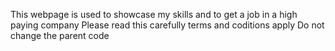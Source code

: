 This webpage is used to showcase my skills and to get a job in a high paying company
Please read this carefully
terms and coditions apply
Do not change the parent code